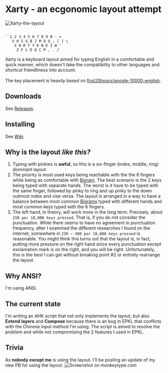 # Xarty - an ecgonomic layout attempt

![Xarty-the-layout](https://github.com/CarrieForle/xarty/assets/53133715/ec364811-a7a1-4aa1-abd5-59597699a80f)

```

` 1 2 3 4 5 6 7 8 9 0 - = 
   V H S G B J M O U ; [ ] \
    X A R T Y K N E I W '
     Z F L D Q C P , . /
```

Xarty is a keyboard layout aimed for typing English in a comfortable and quick manner, which doesn't take the compatibility to other languages and shortcut friendliness into account.<br> 
<br>
The key placement is heavily based on [first20hours/google-10000-english](https://github.com/first20hours/google-10000-english).

## Downloads

See [Releases](https://github.com/CarrieForle/xarty/releases).

## Installing

See [Wiki](https://github.com/CarrieForle/xarty/wiki/How-to-install).

## Why is the layout *like this?*

1. Typing with pinkies is **awful**, so this is a six-finger (index, middle, ring) dominant layout.
2. The priority is most used keys being reachable with the the 6 fingers while being as comfortable with [Bigram](https://en.wikipedia.org/wiki/Bigram). The best scenario is the 2 keys being typed with separate hands. The worst is it have to be typed with the same finger, followed by pinky to ring and up pinky to the down outmost index and vise versa. The layout is arranged in a way to have a balance between most common [Bigrams](https://en.wikipedia.org/wiki/Bigram) typed with different hands and most common keys typed with the 6 fingers.
3. The left hand, in theory, will work more in the long term. Precisely, about `150 per 10,000 keys pressed`. That is, if you do not consider the punctuation. While there seems to have no agreement in punctuation frequency, after I examined the different researches I found on the internet, somewhere in `230 ~ 300 per 10,000 keys pressed` is reasonable. You might think this turns out that the layout is, in fact, putting more pressure on the right hand since every punctuation except exclamation mark is on the right, and you will be right. Unfortunately, this is the best I can get without breaking point \#2 or entirely rearrange the layout.

## Why ANSI?

I'm using ANSI.

## The current state

I'm writing an AHK script that not only implements the layout, but also **Extend layers** and **Compose** because there is an bug in EPKL that conflicts with the Chinese input method I'm using. The script is aimed to resolve the problem and while not compromising the 2 features I used in EPKL.

## Trivia

As **nobody except me** is using the layout. I'll be posting an update of my new PB for using the layout.
![Screenshot on monkeytype.com](https://github.com/CarrieForle/xarty/assets/53133715/a2f66dc3-fdcd-453b-b09b-e5a8f02cb1b9)

